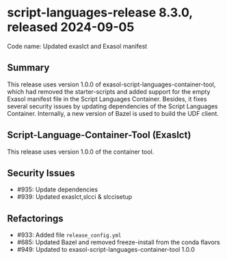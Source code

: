 # script-languages-release 8.3.0, released 2024-09-05

Code name: Updated exaslct and Exasol manifest

## Summary

This release uses version 1.0.0 of exasol-script-languages-container-tool, which had removed the starter-scripts and added support for the empty Exasol manifest file in the Script Languages Container.
Besides, it fixes several security issues by updating dependencies of the Script Languages Container.
Internally, a new version of Bazel is used to build the UDF client.

## Script-Language-Container-Tool (Exaslct)

This release uses version 1.0.0 of the container tool. 

## Security Issues

* #935: Update dependencies
* #939: Updated exaslct,slcci & slccisetup

## Refactorings

* #933: Added file `release_config.yml`
* #685: Updated Bazel and removed freeze-install from the conda flavors
* #949: Updated to exasol-script-languages-container-tool 1.0.0
